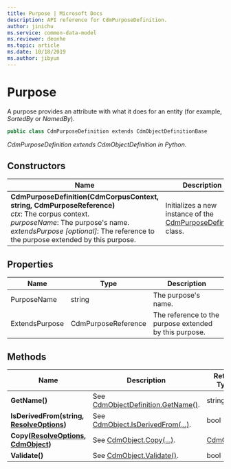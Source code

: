 ```yaml
---
title: Purpose | Microsoft Docs
description: API reference for CdmPurposeDefinition.
author: jinichu
ms.service: common-data-model
ms.reviewer: deonhe 
ms.topic: article
ms.date: 10/18/2019
ms.author: jibyun
---
```


# Purpose

A purpose provides an attribute with what it does for an entity (for example, *SortedBy* or *NamedBy*).


```csharp
public class CdmPurposeDefinition extends CdmObjectDefinitionBase
```
*CdmPurposeDefinition extends CdmObjectDefinition in Python.*

## Constructors
|Name|Description|
|---|---|
|**CdmPurposeDefinition(CdmCorpusContext, string, CdmPurposeReference)**<br/>*ctx*: The corpus context.<br/>*purposeName*: The purpose's name.<br/>*extendsPurpose [optional]*: The reference to the purpose extended by this purpose.|Initializes a new instance of the [CdmPurposeDefinition](purpose.md) class.|

## Properties
|Name|Type|Description|
|---|---|---|
|PurposeName|string|The purpose's name.|
|ExtendsPurpose|CdmPurposeReference|The reference to the purpose extended by this purpose.|

## Methods
|Name|Description|Return Type|
|---|---|---|
|**GetName()**|See [CdmObjectDefinition.GetName()](cdmobjectdefinition.md#methods).|string|
|**IsDerivedFrom(string, [ResolveOptions](../utilities/resolveoptions.md))**|See [CdmObject.IsDerivedFrom(...)](cdmobject.md#methods).|bool|
|**Copy([ResolveOptions](../utilities/resolveoptions.md), [CdmObject](cdmobject.md))**|See [CdmObject.Copy(...)](cdmobject.md#methods).|[CdmObject](cdmobject.md)|
|**Validate()**|See [CdmObject.Validate()](cdmobject.md#methods).|bool|

